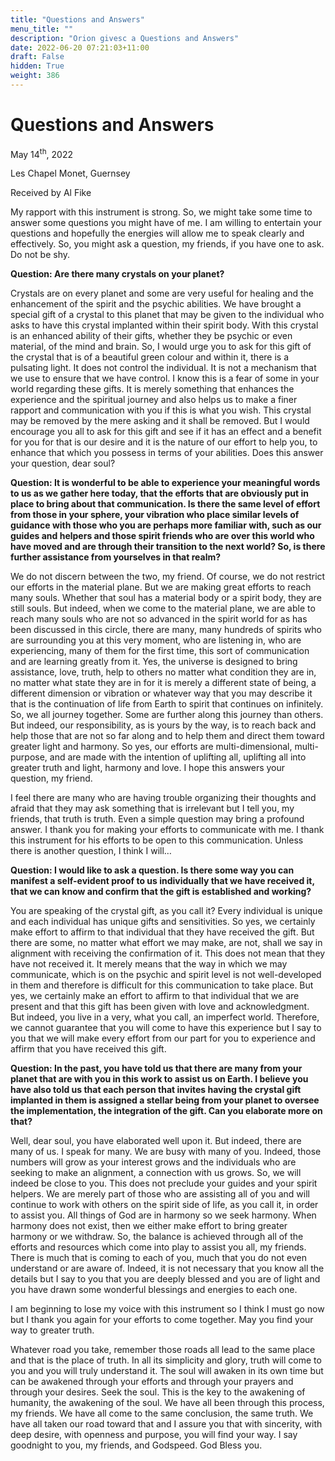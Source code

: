 ```yaml
---
title: "Questions and Answers"
menu_title: ""
description: "Orion givesc a Questions and Answers"
date: 2022-06-20 07:21:03+11:00
draft: False
hidden: True
weight: 386
---
```

# Questions and Answers

May 14<sup>th</sup>, 2022

Les Chapel Monet, Guernsey

Received by Al Fike   



My rapport with this instrument is strong. So, we might take some time to answer some questions you might have of me. I am willing to entertain your questions and hopefully the energies will allow me to speak clearly and effectively. So, you might ask a question, my friends, if you have one to ask. Do not be shy.

**Question: Are there many crystals on your planet?**

Crystals are on every planet and some are very useful for healing and the enhancement of the spirit and the psychic abilities. We have brought a special gift of a crystal to this planet that may be given to the individual who asks to have this crystal implanted within their spirit body. With this crystal is an enhanced ability of their gifts, whether they be psychic or even material, of the mind and brain. So, I would urge you to ask for this gift of the crystal that is of a beautiful green colour and within it, there is a pulsating light. It does not control the individual. It is not a mechanism that we use to ensure that we have control. I know this is a fear of some in your world regarding these gifts. It is merely something that enhances the experience and the spiritual journey and also helps us to make a finer rapport and communication with you if this is what you wish. This crystal may be removed by the mere asking and it shall be removed. But I would encourage you all to ask for this gift and see if it has an effect and a benefit for you for that is our desire and it is the nature of our effort to help you, to enhance that which you possess in terms of your abilities. Does this answer your question, dear soul?

**Question: It is wonderful to be able to experience your meaningful words to us as we gather here today, that the efforts that are obviously put in place to bring about that communication. Is there the same level of effort from those in your sphere, your vibration who place similar levels of guidance with those who you are perhaps more familiar with, such as our guides and helpers and those spirit friends who are over this world who have moved and are through their transition to the next world? So, is there further assistance from yourselves in that realm?**

We do not discern between the two, my friend. Of course, we do not restrict our efforts in the material plane. But we are making great efforts to reach many souls. Whether that soul has a material body or a spirit body, they are still souls. But indeed, when we come to the material plane, we are able to reach many souls who are not so advanced in the spirit world for as has been discussed in this circle, there are many, many hundreds of spirits who are surrounding you at this very moment, who are listening in, who are experiencing, many of them for the first time, this sort of communication and are learning greatly from it. Yes, the universe is designed to bring assistance, love, truth, help to others no matter what condition they are in, no matter what state they are in for it is merely a different state of being, a different dimension or vibration or whatever way that you may describe it that is the continuation of life from Earth to spirit that continues on infinitely. So, we all journey together. Some are further along this journey than others. But indeed, our responsibility, as is yours by the way, is to reach back and help those that are not so far along and to help them and direct them toward greater light and harmony. So yes, our efforts are multi-dimensional, multi-purpose, and are made with the intention of uplifting all, uplifting all into greater truth and light, harmony and love. I hope this answers your question, my friend.

I feel there are many who are having trouble organizing their thoughts and afraid that they may ask something that is irrelevant but I tell you, my friends, that truth is truth. Even a simple question may bring a profound answer. I thank you for making your efforts to communicate with me. I thank this instrument for his efforts to be open to this communication. Unless there is another question, I think I will…

**Question: I would like to ask a question. Is there some way you can manifest a self-evident proof to us individually that we have received it, that we can know and confirm that the gift is established and working?**

You are speaking of the crystal gift, as you call it? Every individual is unique and each individual has unique gifts and sensitivities. So yes, we certainly make effort to affirm to that individual that they have received the gift. But there are some, no matter what effort we may make, are not, shall we say in alignment with receiving the confirmation of it. This does not mean that they have not received it. It merely means that the way in which we may communicate, which is on the psychic and spirit level is not well-developed in them and therefore is difficult for this communication to take place. But yes, we certainly make an effort to affirm to that individual that we are present and that this gift has been given with love and acknowledgment. But indeed, you live in a very, what you call, an imperfect world. Therefore, we cannot guarantee that you will come to have this experience but I say to you that we will make every effort from our part for you to experience and affirm that you have received this gift.

**Question: In the past, you have told us that there are many from your planet that are with you in this work to assist us on Earth. I believe you have also told us that each person that invites having the crystal gift implanted in them is assigned a stellar being from your planet to oversee the implementation, the integration of the gift. Can you elaborate more on that?**

Well, dear soul, you have elaborated well upon it. But indeed, there are many of us. I speak for many. We are busy with many of you. Indeed, those numbers will grow as your interest grows and the individuals who are seeking to make an alignment, a connection with us grows. So, we will indeed be close to you. This does not preclude your guides and your spirit helpers. We are merely part of those who are assisting all of you and will continue to work with others on the spirit side of life, as you call it, in order to assist you. All things of God are in harmony so we seek harmony. When harmony does not exist, then we either make effort to bring greater harmony or we withdraw. So, the balance is achieved through all of the efforts and resources which come into play to assist you all, my friends. There is much that is coming to each of you, much that you do not even understand or are aware of. Indeed, it is not necessary that you know all the details but I say to you that you are deeply blessed and you are of light and you have drawn some wonderful blessings and energies to each one. 

I am beginning to lose my voice with this instrument so I think I must go now but I thank you again for your efforts to come together. May you find your way to greater truth.

Whatever road you take, remember those roads all lead to the same place and that is the place of truth. In all its simplicity and glory, truth will come to you and you will truly understand it. The soul will awaken in its own time but can be awakened through your efforts and through your prayers and through your desires. Seek the soul. This is the key to the awakening of humanity, the awakening of the soul. We have all been through this process, my friends. We have all come to the same conclusion, the same truth. We have all taken our road toward that and I assure you that with sincerity, with deep desire, with openness and purpose, you will find your way. I say goodnight to you, my friends, and Godspeed. God Bless you.